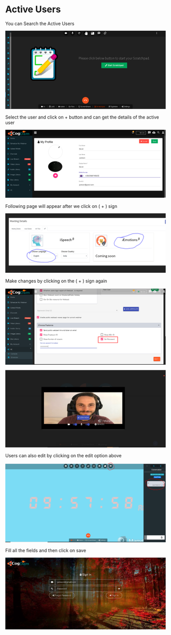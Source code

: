 # Active Users

You can Search the Active Users 

![](../.gitbook/assets/image%20%2851%29.png)

Select the user and click on + button and can get the details of the active user

![](../.gitbook/assets/image%20%2852%29.png)

Following page will appear after we click on \( + \) sign

![](../.gitbook/assets/image%20%28256%29.png)

Make changes by clicking on the \( + \) sign again

![](../.gitbook/assets/image%20%28122%29.png)

![](../.gitbook/assets/image%20%2866%29.png)

Users can also edit by clicking on the edit option above

![](../.gitbook/assets/image%20%28252%29.png)

Fill all the fields and then click on save

![](../.gitbook/assets/image%20%28152%29.png)

